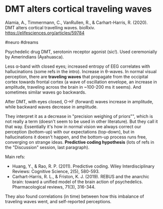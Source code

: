 # DMT alters cortical traveling waves

Alamia, A., Timmermann, C., VanRullen, R., & Carhart-Harris, R. (2020). DMT alters cortical travelling waves. bioRxiv.
https://elifesciences.org/articles/59784

#neuro #dreams


Psychedelic drug DMT, serotonin receptor agonist (sic!). Used ceremonially by Amerindians (Ayahuasca).

Less α-band with closed eyes; increased entropy of EEG correlates with hallucinations (some refs in the intro). Increase in θ-waves. In normal visual perception, there are **traveling waves** that propagate from the occipital cortex towards frontal cortex (a wave of oscillation envelope, an increase in amplitude, traveling across the brain in ~100-200 ms it seems). And sometimes similar waves go backwards.

After DMT, with eyes closed, O→F (forward) waves increase in amplitude, while backward waves decrease in amplitude.

They interpret it as a decrease in "precision weighing of priors"", which is not really a term (doesn't seem to be used in other literature). But they call it that way. Essentially it's how in normal vision we always correct our perception (bottom-up) with our expectations (top-down), but in hallucinations it doesn't happen, and the bottom-up process runs free, converging on strange ideas. **Predictive coding hypothesis** (lots of refs in the "Discussion" session, last paragraph).

Main refs:
* Huang, Y., & Rao, R. P. (2011). Predictive coding. Wiley Interdisciplinary Reviews: Cognitive Science, 2(5), 580-593.
* Carhart-Harris, R. L., & Friston, K. J. (2019). REBUS and the anarchic brain: toward a unified model of the brain action of psychedelics. Pharmacological reviews, 71(3), 316-344.

They also found correlations (in time) between how this imbalance of traveling waves went, and self-reported perceptions.